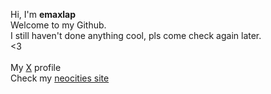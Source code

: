 Hi, I'm **emaxlap**\
Welcome to my Github.\
I still haven't done anything cool, pls come check again later.\
<3\
\
My [X](https://x.com/emaxlap) profile\
Check my [neocities site](https://emaxlap.neocities.org/)
